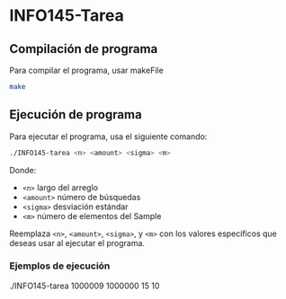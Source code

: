 # INFO145-Tarea

## Compilación de programa


Para compilar el programa, usar makeFile

```sh
make
```


## Ejecución de programa

Para ejecutar el programa, usa el siguiente comando:

```sh
./INFO145-tarea <n> <amount> <sigma> <m>
```

Donde:
- `<n>` largo del arreglo
- `<amount>` número de búsquedas
- `<sigma>` desviación estándar
- `<m>` número de elementos del Sample

Reemplaza `<n>`, `<amount>`, `<sigma>`, y `<m>` con los valores específicos que deseas usar al ejecutar el programa.

### Ejemplos de ejecución

./INFO145-tarea 1000009 1000000 15 10
